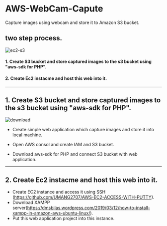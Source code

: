# AWS-WebCam-Capute
Capture images using webcam and store it to Amazon S3 bucket.

## two step process.

![ec2-s3](https://user-images.githubusercontent.com/48994342/78523979-208a1c80-77f0-11ea-8c47-4ed46c9ca490.png)

#### 1. Create S3 bucket and store captured images to the s3 bucket using "aws-sdk for PHP".
#### 2. Create Ec2 instacme and host this web into it.

*** 

## 1. Create S3 bucket and store captured images to the s3 bucket using "aws-sdk for PHP".

![download](https://user-images.githubusercontent.com/48994342/78524306-351ae480-77f1-11ea-8689-fbd60018de87.png)

- Create simple web application which capture images and store it into local machine.
    
- Open AWS consol and create IAM and S3 bucket.
- Download aws-sdk for PHP and connect S3 bucket with web application.

*** 

## 2. Create Ec2 instacme and host this web into it.

- Create EC2 instance and access it using SSH (https://github.com/UMANG2707/AWS-EC2-ACCESS-WITH-PUTTY).
- Download XAMPP server(https://dmsbilas.wordpress.com/2019/03/12/how-to-install-xampp-in-amazon-aws-ubuntu-linux/).
- Put this web application project into this instance.
